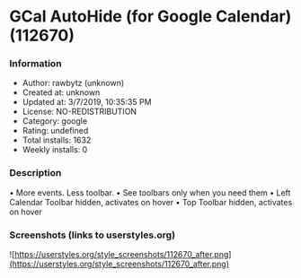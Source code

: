 # GCal AutoHide (for Google Calendar) (112670)

### Information
- Author: rawbytz (unknown)
- Created at: unknown
- Updated at: 3/7/2019, 10:35:35 PM
- License: NO-REDISTRIBUTION
- Category: google
- Rating: undefined
- Total installs: 1632
- Weekly installs: 0


### Description
• More events. Less toolbar.
• See toolbars only when you need them
• Left Calendar Toolbar hidden, activates on hover
• Top Toolbar hidden, activates on hover


### Screenshots (links to userstyles.org)
![https://userstyles.org/style_screenshots/112670_after.png](https://userstyles.org/style_screenshots/112670_after.png)


